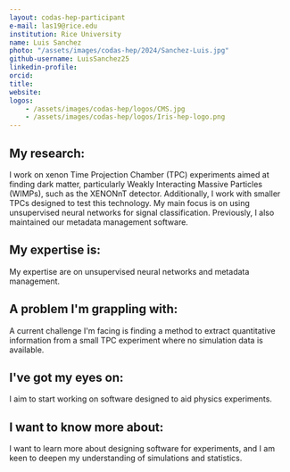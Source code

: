 ```yaml
---
layout: codas-hep-participant
e-mail: las19@rice.edu
institution: Rice University
name: Luis Sanchez
photo: "/assets/images/codas-hep/2024/Sanchez-Luis.jpg"
github-username: LuisSanchez25
linkedin-profile:
orcid:
title:
website:
logos:
    - /assets/images/codas-hep/logos/CMS.jpg
    - /assets/images/codas-hep/logos/Iris-hep-logo.png
---
```


## My research:
I work on xenon Time Projection Chamber (TPC) experiments aimed at finding dark matter, particularly Weakly Interacting Massive Particles (WIMPs), such as the XENONnT detector. Additionally, I work with smaller TPCs designed to test this technology. My main focus is on using unsupervised neural networks for signal classification. Previously, I also maintained our metadata management software.

## My expertise is:
My expertise are on unsupervised neural networks and metadata management.

## A problem I'm grappling with:
A current challenge I'm facing is finding a method to extract quantitative information from a small TPC experiment where no simulation data is available.

## I've got my eyes on:
I aim to start working on software designed to aid physics experiments.

## I want to know more about:
I want to learn more about designing software for experiments, and I am keen to deepen my understanding of simulations and statistics.
